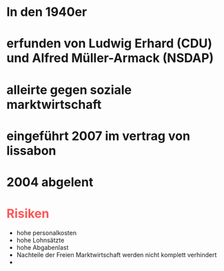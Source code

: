 
# In den 1940er 
# erfunden von Ludwig Erhard (CDU) und Alfred Müller-Armack (NSDAP)
# alleirte gegen soziale marktwirtschaft

# eingeführt 2007 im vertrag von lissabon

# 2004 abgelent 

# <span style="color:#ff5757">Risiken</span> 

+ hohe personalkosten 
+ hohe Lohnsätzte
+ hohe Abgabenlast
+ Nachteile der Freien Marktwirtschaft werden nicht komplett verhindert
+ 